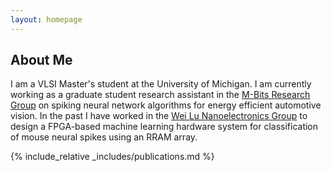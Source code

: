 ```yaml
---
layout: homepage
---
```


## About Me

I am a VLSI Master's student at the University of Michigan. I am currently working as a graduate student research assistant in the 
<a href="https://web.eecs.umich.edu/~reetudas/researchgroup.html" target="_blank">M-Bits Research Group</a> on spiking neural network
algorithms for energy efficient automotive vision. In the past I have worked in the <a href="https://lugroup.engin.umich.edu" target="_blank">Wei Lu Nanoelectronics Group</a>
to design a FPGA-based machine learning hardware system for classification of mouse neural spikes using an RRAM array.

<!---
## Research Interests

- **Computer Vision:** image recognition, image generation, video captioning
- **Machine Learning:** meta-learning, incremental learning, transfer learning

## News

- **[Feb. 2020]** Our paper about incremental learning is accepted to CVPR 2020.
- **[Feb. 2020]** We will host the ACM Multimedia Asia 2020 conference in Singapore!
- **[Sept. 2019]** Our paper about few-shot learning is accepted to NeurIPS 2019.
- **[Mar. 2019]** Our paper about few-shot learning is accepted to CVPR 2019.

{% include_relative _includes/publications.md %}

{% include_relative _includes/services.md %}
-->
{% include_relative _includes/publications.md %}

